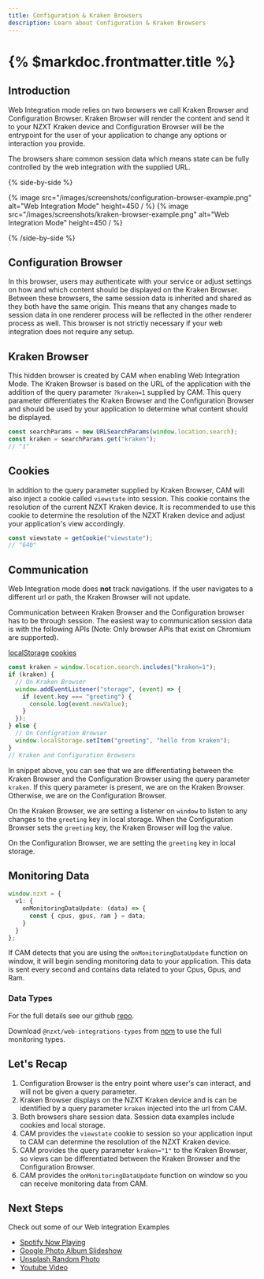 ```yaml
---
title: Configuration & Kraken Browsers
description: Learn about Configuration & Kraken Browsers
---
```


# {% $markdoc.frontmatter.title %}

## Introduction

Web Integration mode relies on two browsers we call Kraken Browser and Configuration Browser. Kraken Browser will render the content and send it to your NZXT Kraken device and Configuration Browser will be the entrypoint for the user of your application to change any options or interaction you provide.

The browsers share common session data which means state can be fully controlled by the web integration with the supplied URL.

{% side-by-side %}

{% image src="/images/screenshots/configuration-browser-example.png" alt="Web Integration Mode" height=450 / %}
{% image src="/images/screenshots/kraken-browser-example.png" alt="Web Integration Mode" height=450 / %}

{% /side-by-side %}

## Configuration Browser

In this browser, users may authenticate with your service or adjust settings on how and which content should be displayed on the Kraken Browser.
Between these browsers, the same session data is inherited and shared as they both have the same origin. This means that any changes made to session data in one renderer process will be reflected in the other renderer process as well. This browser is not strictly necessary if your web integration does not require any setup.

## Kraken Browser

This hidden browser is created by CAM when enabling Web Integration Mode. The Kraken Browser is based on the URL of the application with the addition of the query parameter `?kraken=1` supplied by CAM. This query parameter differentiates the Kraken Browser and the Configuration Browser and should be used by your application to determine what content should be displayed.

```ts
const searchParams = new URLSearchParams(window.location.search);
const kraken = searchParams.get("kraken");
// "1"
```

## Cookies

In addition to the query parameter supplied by Kraken Browser, CAM will also inject a cookie called `viewstate` into session. This cookie contains the resolution of the current NZXT Kraken device. It is recommended to use this cookie to determine the resolution of the NZXT Kraken device and adjust your application's view accordingly.

```ts
const viewstate = getCookie("viewstate");
// "640"
```

## Communication

Web Integration mode does **not** track navigations. If the user navigates to a different url or path, the Kraken Browser will not update.

Communication between Kraken Browser and the Configuration browser has to be through session.
The easiest way to communication session data is with the following APIs (Note: Only browser APIs that exist on Chromium are supported).

[localStorage](https://developer.mozilla.org/en-US/docs/Web/API/Window/localStorage)
[cookies](https://developer.mozilla.org/en-US/docs/Mozilla/Add-ons/WebExtensions/API/cookies)

```ts
const kraken = window.location.search.includes("kraken=1");
if (kraken) {
  // On Kraken Browser
  window.addEventListener("storage", (event) => {
    if (event.key === "greeting") {
      console.log(event.newValue);
    }
  });
} else {
  // On Configration Browser
  window.localStorage.setItem("greeting", "hello from kraken");
}
// Kraken and Configuration Browsers
```

In snippet above, you can see that we are differentiating between the Kraken Browser and the Configuration Browser using the query parameter `kraken`.
If this query parameter is present, we are on the Kraken Browser. Otherwise, we are on the Configuration Browser.

On the Kraken Browser, we are setting a listener on `window` to listen to any changes to the `greeting` key in local storage. When the Configuration Browser sets the `greeting` key, the Kraken Browser will log the value.

On the Configuration Browser, we are setting the `greeting` key in local storage.

## Monitoring Data

```ts
window.nzxt = {
  v1: {
    onMonitoringDataUpdate: (data) => {
      const { cpus, gpus, ram } = data;
    }
  }
};
```

If CAM detects that you are using the `onMonitoringDataUpdate` function on window, it will begin sending monitoring data to your application. This data is sent every second and contains data related to your Cpus, Gpus, and Ram.

### Data Types

For the full details see our github [repo](https://github.com/NZXTCorp/web-integrations-types).

Download `@nzxt/web-integrations-types` from [npm](https://www.npmjs.com/package/@nzxt/web-integrations-types) to use the full monitoring types.

## Let's Recap

1. Configuration Browser is the entry point where user's can interact, and will not be given a query parameter.
2. Kraken Browser displays on the NZXT Kraken device and is can be identified by a query parameter `kraken` injected into the url from CAM.
3. Both browsers share session data. Session data examples include cookies and local storage.
4. CAM provides the `viewstate` cookie to session so your application input to CAM can determine the resolution of the NZXT Kraken device.
5. CAM provides the query parameter `kraken="1"` to the Kraken Browser, so views can be differentiated between the Kraken Browser and the Configuration Browser.
6. CAM provides the `onMonitoringDataUpdate` function on window so you can receive monitoring data from CAM.

## Next Steps

Check out some of our Web Integration Examples

- [Spotify Now Playing](https://github.com/NZXTCorp/web-integrations-examples/tree/main/spotify-album-art)
- [Google Photo Album Slideshow](https://github.com/NZXTCorp/web-integrations-examples/tree/main/google-photos-slideshow)
- [Unsplash Random Photo](https://github.com/NZXTCorp/web-integrations-examples/tree/main/unsplash-slideshow)
- [Youtube Video](https://github.com/NZXTCorp/web-integrations-examples/tree/main/youtube-embed)
